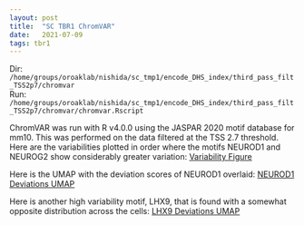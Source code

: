 ```yaml
---
layout: post
title:  "SC TBR1 ChromVAR"
date:   2021-07-09
tags: tbr1
---
```


Dir: `/home/groups/oroaklab/nishida/sc_tmp1/encode_DHS_index/third_pass_filt_TSS2p7/chromvar`
<br>Run: `/home/groups/oroaklab/nishida/sc_tmp1/encode_DHS_index/third_pass_filt_TSS2p7/chromvar/chromvar.Rscript`

ChromVAR was run with R v4.0.0 using the JASPAR 2020 motif database for mm10. This was performed on the data filtered at the TSS 2.7 threshold.
Here are the variabilities plotted in order where the motifs NEUROD1 and NEUROG2 show considerably greater variation: [Variability Figure](https://www.dropbox.com/s/2aplfvnqe35mlxk/blog_tmp1_chromVARvariability.png?dl=0)

Here is the UMAP with the deviation scores of NEUROD1 overlaid: [NEUROD1 Deviations UMAP](https://www.dropbox.com/s/0r46yntageg2gny/blog_tmp1_chromVAR_NEUROD1.png?dl=0)

Here is another high variability motif, LHX9, that is found with a somewhat opposite distribution across the cells: [LHX9 Deviations UMAP](https://www.dropbox.com/s/apb4wdw2mhxv8qj/blog_tmp1_chromVAR_LHX9.png?dl=0)